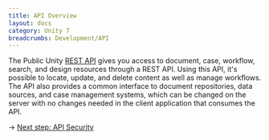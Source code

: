 ```yaml
---
title: API Overview
layout: docs
category: Unity 7
breadcrumbs: Development/API
---
```

	
The Public Unity [REST API](references.md#rest-overview) gives you access to document, case, workflow, search, and design resources through a REST API. Using this API, it's possible to locate, update, and delete content as well as manage workflows. The API also provides a common interface to document repositories, data sources, and case management systems, which can be changed on the server with no changes needed in the client application that consumes the API.

&rarr; [Next step: API Security](security.md)   
